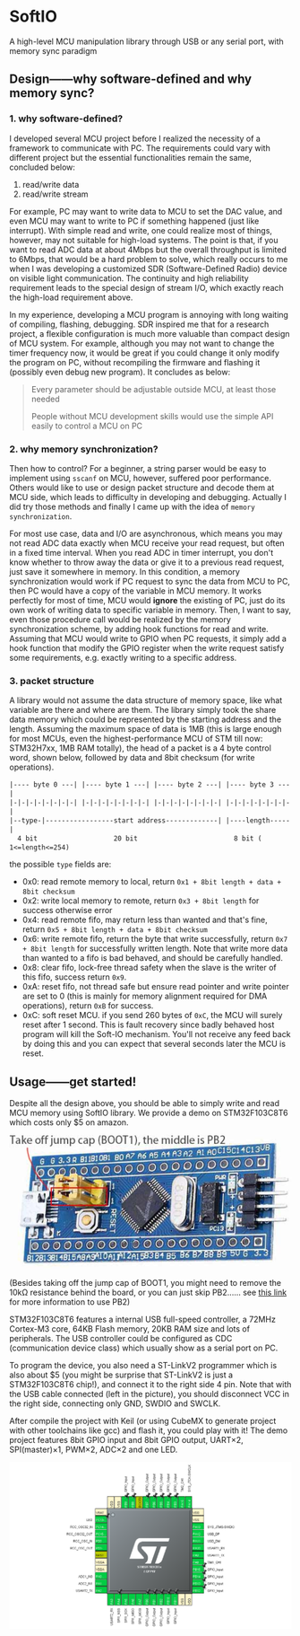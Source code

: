 # SoftIO
A high-level MCU manipulation library through USB or any serial port, with memory sync paradigm

## Design——why software-defined and why memory sync?

### 1. why software-defined?

I developed several MCU project before I realized the necessity of a framework to communicate with PC. The requirements could vary with different project but the essential functionalities remain the same, concluded below:

1. read/write data
2. read/write stream

For example, PC may want to write data to MCU to set the DAC value, and even MCU may want to write to PC if something happened (just like interrupt). With simple read and write, one could realize most of things, however, may not suitable for high-load systems. The point is that, if you want to read ADC data at about 4Mbps but the overall throughput is limited to 6Mbps, that would be a hard problem to solve, which really occurs to me when I was developing a customized SDR (Software-Defined Radio) device on visible light communication. The continuity and high reliability requirement leads to the special design of stream I/O, which exactly reach the high-load requirement above.

In my experience, developing a MCU program is annoying with long waiting of compiling, flashing, debugging. SDR inspired me that for a research project, a flexible configuration is much more valuable than compact design of MCU system. For example, although you may not want to change the timer frequency now, it would be great if you could change it only modify the program on PC, without recompiling the firmware and flashing it (possibly even debug new program). It concludes as below:

> Every parameter should be adjustable outside MCU, at least those needed
>
> People without MCU development skills would use the simple API easily to control a MCU on PC

### 2. why memory synchronization?

Then how to control? For a beginner, a string parser would be easy to implement using `sscanf` on MCU, however, suffered poor performance. Others would like to use or design packet structure and decode them at MCU side, which leads to difficulty in developing and debugging. Actually I did try those methods and finally I came up with the idea of `memory synchronization`. 

For most use case, data and I/O are asynchronous, which means you may not read ADC data exactly when MCU receive your read request, but often in a fixed time interval. When you read ADC in timer interrupt, you don't know whether to throw away the data or give it to a previous read request, just save it somewhere in memory. In this condition, a memory synchronization would work if PC request to sync the data from MCU to PC, then PC would have a copy of the variable in MCU memory. It works perfectly for most of time, MCU would **ignore** the existing of PC, just do its own work of writing data to specific variable in memory. Then, I want to say, even those procedure call would be realized by the memory synchronization scheme, by adding hook functions for read and write. Assuming that MCU would write to GPIO when PC requests, it simply add a hook function that modify the GPIO register when the write request satisfy some requirements, e.g. exactly writing to a specific address.

### 3. packet structure

A library would not assume the data structure of memory space, like what variable are there and where are them. The library simply took the share data memory which could be represented by the starting address and the length. Assuming the maximum space of data is 1MB (this is large enough for most MCUs, even the highest-performance MCU of STM till now: STM32H7xx, 1MB RAM totally), the head of a packet is a 4 byte control word, shown below, followed by data and 8bit checksum (for write operations).

```
|---- byte 0 ---| |---- byte 1 ---| |---- byte 2 ---| |---- byte 3 ---|
|-|-|-|-|-|-|-|-| |-|-|-|-|-|-|-|-| |-|-|-|-|-|-|-|-| |-|-|-|-|-|-|-|-|
|--type-|-----------------start address-------------| |----length-----|
  4 bit                   20 bit                        8 bit ( 1<=length<=254)
```

the possible `type` fields are:

- 0x0: read remote memory to local, return `0x1 + 8bit length + data + 8bit checksum`
- 0x2: write local memory to remote, return `0x3 + 8bit length` for success otherwise error
- 0x4: read remote fifo, may return less than wanted and that's fine, return `0x5 + 8bit length + data + 8bit checksum`
- 0x6: write remote fifo, return the byte that write successfully, return `0x7 + 8bit length` for successfully written length. Note that write more data than wanted to a fifo is bad behaved, and should be carefully handled.
- 0x8: clear fifo, lock-free thread safety when the slave is the writer of this fifo, success return `0x9`.
- 0xA: reset fifo, not thread safe but ensure read pointer and write pointer are set to 0 (this is mainly for memory alignment required for DMA operations), return `0xB` for success.
- 0xC: soft reset MCU. if you send 260 bytes of `0xC`, the MCU will surely reset after 1 second. This is fault recovery since badly behaved host program will kill the Soft-IO mechanism. You'll not receive any feed back by doing this and you can expect that several seconds later the MCU is reset.

## Usage——get started!

Despite all the design above, you should be able to simply write and read MCU memory using SoftIO library. We provide a demo on STM32F103C8T6 which costs only $5 on amazon.

![stm32f103c8t6.jpg](stm32f103c8t6.jpg)

(Besides taking off the jump cap of BOOT1, you might need to remove the 10kΩ resistance behind the board, or you can just skip PB2...... see [this link](http://stm32duino.com/viewtopic.php?f=44&t=637&hilit=PB2&start=70#p16222) for more information to use PB2)

STM32F103C8T6 features a internal USB full-speed controller, a 72MHz Cortex-M3 core, 64KB Flash memory, 20KB RAM size and lots of peripherals. The USB controller could be configured as CDC (communication device class) which usually show as a serial port on PC.

To program the device, you also need a ST-LinkV2 programmer which is also about $5 (you might be surprise that ST-LinkV2 is just a STM32F103C8T6 chip!), and connect it to the right side 4 pin. Note that with the USB cable connected (left in the picture), you should disconnect VCC in the right side, connecting only GND, SWDIO and SWCLK.

After compile the project with Keil (or using CubeMX to generate project with other toolchains like gcc) and flash it, you could play with it! The demo project features 8bit GPIO input and 8bit GPIO output, UART×2, SPI(master)×1, PWM×2, ADC×2 and one LED.

![](SoftF103-MCU/pin.png)

